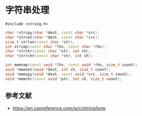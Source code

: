 # 字符串处理

`#include <string.h>`

```c++
char *strcpy(char *dest, const char *src);
char *strcat(char *dest, const char *src);
size_t strlen(const char *str);
int strcmp(const char *lhs, const char *rhs);
char *strchr(const char *str, int ch);
char *strrchr(const char *str, int ch);

int memcmp(const void *lhs, const void *rhs, size_t count);
void *memset(void *dest, int ch, size_t count);
void *memcpy(void *dest, const void *src, size_t count);
void *memchr(const void *ptr, int ch, size_t count);
```

## 参考文献

- <https://en.cppreference.com/w/c/string/byte>
